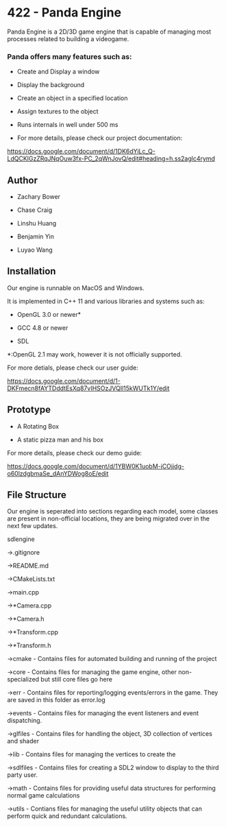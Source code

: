 # 422 - Panda Engine

Panda Engine is a 2D/3D game engine that is capable of managing most processes related to building a videogame.

### Panda offers many features such as:

- Create and Display a window

- Display the background

- Create an object in a specified location

- Assign textures to the object

- Runs internals in well under 500 ms 

- For more details, please check our project documentation: 

https://docs.google.com/document/d/1DK6dYiLc_Q-LdQCKlGzZRqJNqOuw3fx-PC_2qWnJovQ/edit#heading=h.ss2aglc4rymd

## Author 

- Zachary Bower

- Chase Craig

- Linshu Huang

- Benjamin Yin

- Luyao Wang


## Installation 

Our engine is runnable on MacOS and Windows.

It is implemented in C++ 11 and various libraries and systems such as:

- OpenGL 3.0 or newer*

- GCC 4.8 or newer

- SDL

\*:OpenGL 2.1 may work, however it is not officially supported.

For more detials, please check our user guide:

https://docs.google.com/document/d/1-DKFmecn8fAYTDddtEsXq87vIHSOzJVQIl15kWUTk1Y/edit

## Prototype 

- A Rotating Box

- A static pizza man and his box 

For more details, please check our demo guide:

https://docs.google.com/document/d/1YBW0K1uobM-jCOjjdg-o60lzdgbmaSe_dAnYDWog8oE/edit

## File Structure

Our engine is seperated into sections regarding each model, some classes are present in non-official locations, they are being migrated over in the next few updates.

sdlengine

  ->.gitignore
  
  ->README.md
  
  ->CMakeLists.txt
  
  ->main.cpp
  
  ->\*Camera.cpp
  
  ->\*Camera.h
  
  ->\*Transform.cpp
  
  ->\*Transform.h
  
  ->cmake    - Contains files for automated building and running of the project
  
  ->core     - Contains files for managing the game engine, other non-specialized but still core files go here
  
  ->err      - Contains files for reporting/logging events/errors in the game. They are saved in this folder as error.log
  
  ->events   - Contains files for managing the event listeners and event dispatching.
  
  ->glfiles  - Contains files for handling the object, 3D collection of vertices and shader
  
  ->lib      - Contains files for managing the vertices to create the 
  
  ->sdlfiles - Contains files for creating a SDL2 window to display to the third party user.
  
  ->math     - Contains files for providing useful data structures for performing normal game calculations 
  
  ->utils    - Contians files for managing the useful utility objects that can perform quick and redundant calculations.
    

